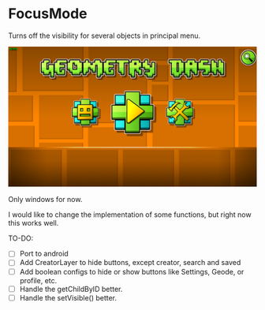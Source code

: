 # FocusMode

Turns off the visibility for several objects in principal menu.

![SampleImg](./resources/example.png "Example")

Only windows for now.

I would like to change the implementation of some functions, but right now this works well.

TO-DO:
- [ ] Port to android
- [ ] Add CreatorLayer to hide buttons, except creator, search and saved
- [ ] Add boolean configs to hide or show buttons like Settings, Geode, or profile, etc.
- [ ] Handle the getChildByID better.
- [ ] Handle the setVisible() better.